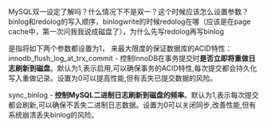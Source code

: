 MySQL双一设定了解吗？什么情况下不是双一？这个时候应该怎么设置参数？binlog和redolog的写入顺序，binlogwrite的时候redolog在哪（应该是在page cache中，第一次问我我说成磁盘了），为什么先写redolog再写binlog


是指将如下两个参数都设置为1， 来最大限度的保证数据库的ACID特性：
innodb_flush_log_at_trx_commit - 控制InnoDB在事务提交时**是否立即将重做日志刷新到磁盘**。默认为1,表示启用,可以确保事务的ACID特性,每次提交都会持久化写入重做记录。设置为0可以提高性能,但有丢失已提交数据的风险。

sync_binlog - **控制MySQL二进制日志刷新到磁盘的频率**。默认为1,表示每次提交都会刷新,可以确保不丢失二进制日志数据。设置为0可以关闭同步,改善性能,但有系统崩溃丢失binlog的风险。







